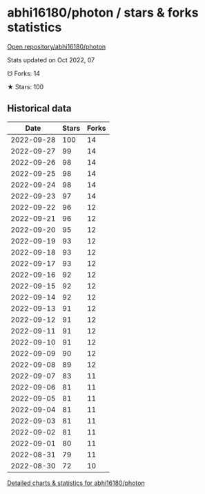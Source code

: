 # abhi16180/photon / stars & forks statistics

[Open repository/abhi16180/photon](https://github.com/abhi16180/photon)

Stats updated on Oct 2022, 07

☋ Forks: 14

★ Stars: 100

## Historical data
| Date | Stars | Forks |
|------|-------|-------|
| 2022-09-28 | 100 | 14 | 
| 2022-09-27 | 99 | 14 | 
| 2022-09-26 | 98 | 14 | 
| 2022-09-25 | 98 | 14 | 
| 2022-09-24 | 98 | 14 | 
| 2022-09-23 | 97 | 14 | 
| 2022-09-22 | 96 | 12 | 
| 2022-09-21 | 96 | 12 | 
| 2022-09-20 | 95 | 12 | 
| 2022-09-19 | 93 | 12 | 
| 2022-09-18 | 93 | 12 | 
| 2022-09-17 | 93 | 12 | 
| 2022-09-16 | 92 | 12 | 
| 2022-09-15 | 92 | 12 | 
| 2022-09-14 | 92 | 12 | 
| 2022-09-13 | 91 | 12 | 
| 2022-09-12 | 91 | 12 | 
| 2022-09-11 | 91 | 12 | 
| 2022-09-10 | 91 | 12 | 
| 2022-09-09 | 90 | 12 | 
| 2022-09-08 | 89 | 12 | 
| 2022-09-07 | 83 | 11 | 
| 2022-09-06 | 81 | 11 | 
| 2022-09-05 | 81 | 11 | 
| 2022-09-04 | 81 | 11 | 
| 2022-09-03 | 81 | 11 | 
| 2022-09-02 | 81 | 11 | 
| 2022-09-01 | 80 | 11 | 
| 2022-08-31 | 79 | 11 | 
| 2022-08-30 | 72 | 10 | 


[Detailed charts & statistics for abhi16180/photon](https://reviewgithub.com/rep/abhi16180/photon)
